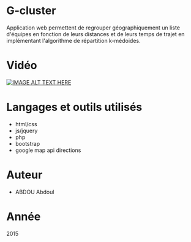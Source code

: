 # G-cluster
Application web permettent de regrouper géographiquement un liste d'équipes en fonction de leurs distances et de leurs temps de trajet en implémentant l'algorithme de répartition k-médoides.

# Vidéo
[![IMAGE ALT TEXT HERE](https://img.youtube.com/vi/hiRgOd-ZHH8/0.jpg)](https://www.youtube.com/watch?v=hiRgOd-ZHH8)

# Langages et outils utilisés
- html/css
- js/jquery
- php
- bootstrap
- google map api directions

# Auteur
- ABDOU Abdoul
# Année
2015
